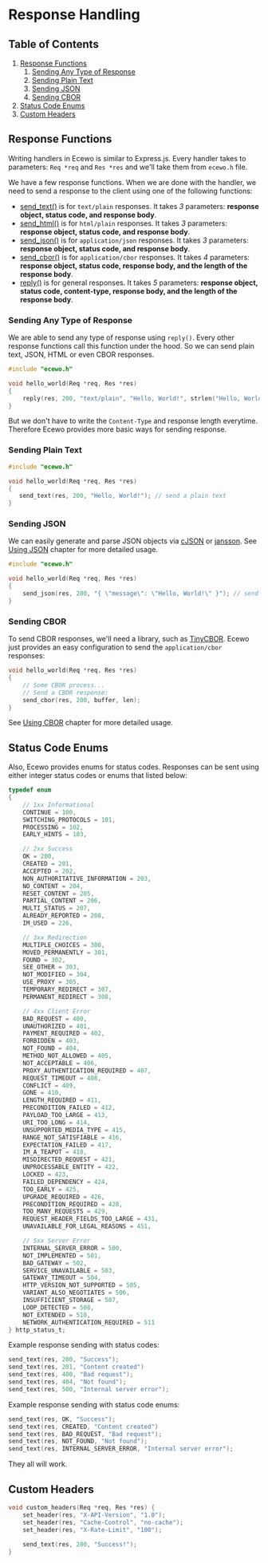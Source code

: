 # Response Handling

## Table of Contents

1. [Response Functions](#response-functions)
    1. [Sending Any Type of Response](#sending-any-type-of-response)
    2. [Sending Plain Text](#sending-plain-text)
    3. [Sending JSON](#sending-json)
    4. [Sending CBOR](#sending-cbor)
2. [Status Code Enums](#status-code-enums)
3. [Custom Headers](#custom-headers)

## Response Functions

Writing handlers in Ecewo is similar to Express.js. Every handler takes to parameters: `Req *req` and `Res *res` and we'll take them from `ecewo.h` file.

We have a few response functions. When we are done with the handler, we need to send a response to the client using one of the following functions:
- [send_text()](/api/send_text/) is for `text/plain` responses. It takes *3* parameters: **response object, status code, and response body**.
- [send_html()](/api/send_html/) is for `html/plain` responses. It takes *3* parameters: **response object, status code, and response body**.
- [send_json()](/api/send_json/) is for `application/json` responses. It takes *3* parameters: **response object, status code, and response body**.
- [send_cbor()](/api/send_cbor/) is for `application/cbor` responses. It takes *4* parameters: **response object, status code, response body, and the length of the response body**.
- [reply()](/api/reply) is for general responses. It takes *5* parameters: **response object, status code, content-type, response body, and the length of the response body**.

### Sending Any Type of Response

We are able to send any type of response using `reply()`. Every other response functions call this function under the hood. So we can send plain text, JSON, HTML or even CBOR responses.

```c
#include "ecewo.h"

void hello_world(Req *req, Res *res)
{
    reply(res, 200, "text/plain", "Hello, World!", strlen("Hello, World!"));
}
```

But we don't have to write the `Content-Type` and response length everytime. Therefore Ecewo provides more basic ways for sending response.

### Sending Plain Text

```c
#include "ecewo.h"

void hello_world(Req *req, Res *res)
{
   send_text(res, 200, "Hello, World!"); // send a plain text
}
```

### Sending JSON

We can easily generate and parse JSON objects via [cJSON](https://github.com/DaveGamble/cJSON) or [jansson](https://github.com/akheron/jansson). See [Using JSON](/examples/using-json/) chapter for more detailed usage.

```c
#include "ecewo.h"

void hello_world(Req *req, Res *res)
{
    send_json(res, 200, "{ \"message\": \"Hello, World!\" }"); // send a JSON object
}
```

### Sending CBOR

To send CBOR responses, we'll need a library, such as [TinyCBOR](https://github.com/intel/tinycbor). Ecewo just provides an easy configuration to send the `application/cbor` responses:

```c
void hello_world(Req *req, Res *res)
{
    // Some CBOR process...
    // Send a CBOR response:
    send_cbor(res, 200, buffer, len);
}
```

See [Using CBOR](/examples/using-cbor/) chapter for more detailed usage.

## Status Code Enums

Also, Ecewo provides enums for status codes. Responses can be sent using either integer status codes or enums that listed below:

```c
typedef enum
{
    // 1xx Informational
    CONTINUE = 100,
    SWITCHING_PROTOCOLS = 101,
    PROCESSING = 102,
    EARLY_HINTS = 103,

    // 2xx Success
    OK = 200,
    CREATED = 201,
    ACCEPTED = 202,
    NON_AUTHORITATIVE_INFORMATION = 203,
    NO_CONTENT = 204,
    RESET_CONTENT = 205,
    PARTIAL_CONTENT = 206,
    MULTI_STATUS = 207,
    ALREADY_REPORTED = 208,
    IM_USED = 226,

    // 3xx Redirection
    MULTIPLE_CHOICES = 300,
    MOVED_PERMANENTLY = 301,
    FOUND = 302,
    SEE_OTHER = 303,
    NOT_MODIFIED = 304,
    USE_PROXY = 305,
    TEMPORARY_REDIRECT = 307,
    PERMANENT_REDIRECT = 308,

    // 4xx Client Error
    BAD_REQUEST = 400,
    UNAUTHORIZED = 401,
    PAYMENT_REQUIRED = 402,
    FORBIDDEN = 403,
    NOT_FOUND = 404,
    METHOD_NOT_ALLOWED = 405,
    NOT_ACCEPTABLE = 406,
    PROXY_AUTHENTICATION_REQUIRED = 407,
    REQUEST_TIMEOUT = 408,
    CONFLICT = 409,
    GONE = 410,
    LENGTH_REQUIRED = 411,
    PRECONDITION_FAILED = 412,
    PAYLOAD_TOO_LARGE = 413,
    URI_TOO_LONG = 414,
    UNSUPPORTED_MEDIA_TYPE = 415,
    RANGE_NOT_SATISFIABLE = 416,
    EXPECTATION_FAILED = 417,
    IM_A_TEAPOT = 418,
    MISDIRECTED_REQUEST = 421,
    UNPROCESSABLE_ENTITY = 422,
    LOCKED = 423,
    FAILED_DEPENDENCY = 424,
    TOO_EARLY = 425,
    UPGRADE_REQUIRED = 426,
    PRECONDITION_REQUIRED = 428,
    TOO_MANY_REQUESTS = 429,
    REQUEST_HEADER_FIELDS_TOO_LARGE = 431,
    UNAVAILABLE_FOR_LEGAL_REASONS = 451,

    // 5xx Server Error
    INTERNAL_SERVER_ERROR = 500,
    NOT_IMPLEMENTED = 501,
    BAD_GATEWAY = 502,
    SERVICE_UNAVAILABLE = 503,
    GATEWAY_TIMEOUT = 504,
    HTTP_VERSION_NOT_SUPPORTED = 505,
    VARIANT_ALSO_NEGOTIATES = 506,
    INSUFFICIENT_STORAGE = 507,
    LOOP_DETECTED = 508,
    NOT_EXTENDED = 510,
    NETWORK_AUTHENTICATION_REQUIRED = 511
} http_status_t;
```

Example response sending with status codes:

```c
send_text(res, 200, "Success");
send_text(res, 201, "Content created")
send_text(res, 400, "Bad request");
send_text(res, 404, "Not found");
send_text(res, 500, "Internal server error");
```

Example response sending with status code enums:

```c
send_text(res, OK, "Success");
send_text(res, CREATED, "Content created")
send_text(res, BAD_REQUEST, "Bad request");
send_text(res, NOT_FOUND, "Not found");
send_text(res, INTERNAL_SERVER_ERROR, "Internal server error");
```

They all will work.

## Custom Headers

```c
void custom_headers(Req *req, Res *res) {
    set_header(res, "X-API-Version", "1.0");
    set_header(res, "Cache-Control", "no-cache");
    set_header(res, "X-Rate-Limit", "100");
    
    send_text(res, 200, "Success!");
}
```
